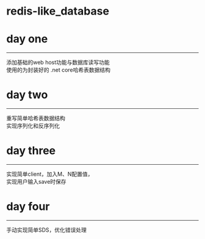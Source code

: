 # redis-like_database
# day one
------
添加基础的web host功能与数据库读写功能  
使用的为封装好的 .net core哈希表数据结构  
  
# day two
------
重写简单哈希表数据结构  
实现序列化和反序列化  
  
# day three
------
实现简单client，加入M、N配置值，  
实现用户输入save时保存  
  
# day four
------
手动实现简单SDS，优化错误处理